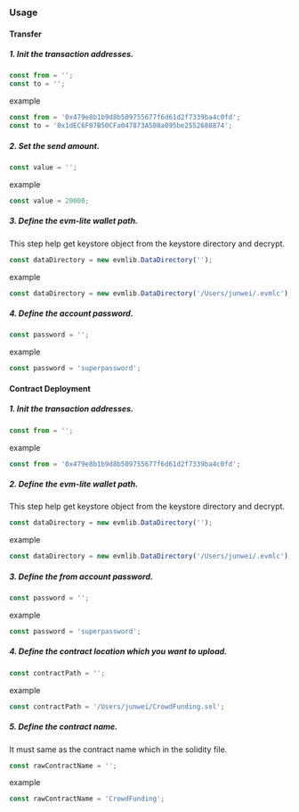 ### Usage

#### Transfer

##### 1. Init the transaction addresses.

```javascript
const from = '';
const to = ''; 
```
example
```javascript
const from = '0x479e8b1b9d8b509755677f6d61d2f7339ba4c0fd';
const to = '0x1dEC6F07B50CFa047873A508a095be2552680874';
```

##### 2. Set the send amount.

```javascript
const value = '';
```
example
```javascript
const value = 20000;
```

##### 3. Define the evm-lite wallet path.
This step help get keystore object from the keystore directory and decrypt.
```javascript
const dataDirectory = new evmlib.DataDirectory('');
```
example
```javascript
const dataDirectory = new evmlib.DataDirectory('/Users/junwei/.evmlc');
```

##### 4. Define the account password.
```javascript
const password = '';
```
example
```javascript
const password = 'superpassword';
```

#### Contract Deployment
##### 1. Init the transaction addresses.
```javascript
const from = '';
```
example
```javascript
const from = '0x479e8b1b9d8b509755677f6d61d2f7339ba4c0fd';
```

##### 2. Define the evm-lite wallet path.
This step help get keystore object from the keystore directory and decrypt.
```javascript
const dataDirectory = new evmlib.DataDirectory('');
```
example
```javascript
const dataDirectory = new evmlib.DataDirectory('/Users/junwei/.evmlc');
```

##### 3. Define the from account password.
```javascript
const password = '';
```
example
```javascript
const password = 'superpassword';
```
   
##### 4. Define the contract location which you want to upload.
```javascript
const contractPath = '';
```
example
```javascript
const contractPath = '/Users/junwei/CrowdFunding.sol';
```

##### 5. Define the contract name.
It must same as the contract name which in the solidity file.
```javascript
const rawContractName = '';
```
example
```javascript
const rawContractName = 'CrowdFunding';
```
